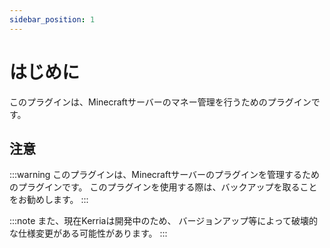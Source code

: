 ```yaml
---
sidebar_position: 1
---
```


# はじめに

このプラグインは、Minecraftサーバーのマネー管理を行うためのプラグインです。

## 注意

:::warning
このプラグインは、Minecraftサーバーのプラグインを管理するためのプラグインです。
このプラグインを使用する際は、バックアップを取ることをお勧めします。
:::

:::note
また、現在Kerriaは開発中のため、
バージョンアップ等によって破壊的な仕様変更がある可能性があります。
:::
